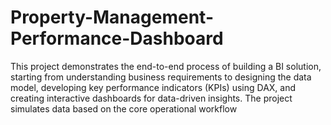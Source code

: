 # Property-Management-Performance-Dashboard
This project demonstrates the end-to-end process of building a BI solution, starting from understanding business requirements to designing the data model, developing key performance indicators (KPIs) using DAX, and creating interactive dashboards for data-driven insights. The project simulates data based on the core operational workflow
